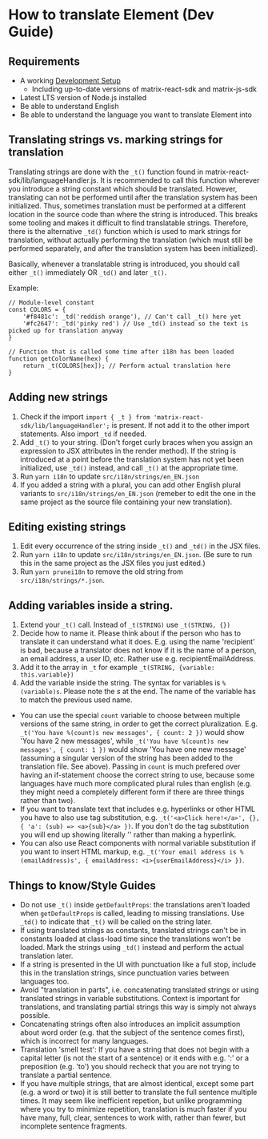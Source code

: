 # How to translate Element (Dev Guide)

## Requirements

- A working [Development Setup](../../#setting-up-a-dev-environment)
  - Including up-to-date versions of matrix-react-sdk and matrix-js-sdk
- Latest LTS version of Node.js installed
- Be able to understand English
- Be able to understand the language you want to translate Element into

## Translating strings vs. marking strings for translation

Translating strings are done with the `_t()` function found in matrix-react-sdk/lib/languageHandler.js. It is recommended to call this function wherever you introduce a string constant which should be translated. However, translating can not be performed until after the translation system has been initialized. Thus, sometimes translation must be performed at a different location in the source code than where the string is introduced. This breaks some tooling and makes it difficult to find translatable strings. Therefore, there is the alternative `_td()` function which is used to mark strings for translation, without actually performing the translation (which must still be performed separately, and after the translation system has been initialized).

Basically, whenever a translatable string is introduced, you should call either `_t()` immediately OR `_td()` and later `_t()`.

Example:
```
// Module-level constant
const COLORS = {
    '#f8481c': _td('reddish orange'), // Can't call _t() here yet
    '#fc2647': _td('pinky red') // Use _td() instead so the text is picked up for translation anyway
}

// Function that is called some time after i18n has been loaded
function getColorName(hex) {
    return _t(COLORS[hex]); // Perform actual translation here
}
```

## Adding new strings

 1. Check if the import ``import { _t } from 'matrix-react-sdk/lib/languageHandler';`` is present. If not add it to the other import statements. Also import `_td` if needed.
 1. Add ``_t()`` to your string. (Don't forget curly braces when you assign an expression to JSX attributes in the render method). If the string is introduced at a point before the translation system has not yet been initialized, use `_td()` instead, and call `_t()` at the appropriate time.
 1. Run `yarn i18n` to update ``src/i18n/strings/en_EN.json``
 1. If you added a string with a plural, you can add other English plural variants to ``src/i18n/strings/en_EN.json`` (remeber to edit the one in the same project as the source file containing your new translation).

## Editing existing strings

1. Edit every occurrence of the string inside `_t()` and `_td()` in the JSX files.
1. Run `yarn i18n` to update `src/i18n/strings/en_EN.json`. (Be sure to run this in the same project as the JSX files you just edited.)
1. Run `yarn prunei18n` to remove the old string from `src/i18n/strings/*.json`.

## Adding variables inside a string.

1. Extend your ``_t()`` call. Instead of ``_t(STRING)`` use ``_t(STRING, {})``
1. Decide how to name it. Please think about if the person who has to translate it can understand what it does. E.g. using the name 'recipient' is bad, because a translator does not know if it is the name of a person, an email address, a user ID, etc. Rather use e.g. recipientEmailAddress.
1. Add it to the array in ``_t`` for example ``_t(STRING, {variable: this.variable})``
1. Add the variable inside the string. The syntax for variables is ``%(variable)s``. Please note the _s_ at the end. The name of the variable has to match the previous used name.

- You can use the special ``count`` variable to choose between multiple versions of the same string, in order to get the correct pluralization. E.g. ``_t('You have %(count)s new messages', { count: 2 })`` would show 'You have 2 new messages', while ``_t('You have %(count)s new messages', { count: 1 })`` would show 'You have one new message' (assuming a singular version of the string has been added to the translation file. See above). Passing in ``count`` is much prefered over having an if-statement choose the correct string to use, because some languages have much more complicated plural rules than english (e.g. they might need a completely different form if there are three things rather than two).
- If you want to translate text that includes e.g. hyperlinks or other HTML you have to also use tag substitution, e.g. ``_t('<a>Click here!</a>', {}, { 'a': (sub) => <a>{sub}</a> })``. If you don't do the tag substitution you will end up showing literally '<a>' rather than making a hyperlink.
- You can also use React components with normal variable substitution if you want to insert HTML markup, e.g. ``_t('Your email address is %(emailAddress)s', { emailAddress: <i>{userEmailAddress}</i> })``.

## Things to know/Style Guides

- Do not use `_t()` inside ``getDefaultProps``: the translations aren't loaded when `getDefaultProps` is called, leading to missing translations. Use `_td()` to indicate that `_t()` will be called on the string later.
- If using translated strings as constants, translated strings can't be in constants loaded at class-load time since the translations won't be loaded. Mark the strings using `_td()` instead and perform the actual translation later.
- If a string is presented in the UI with punctuation like a full stop, include this in the translation strings, since punctuation varies between languages too.
- Avoid "translation in parts", i.e. concatenating translated strings or using translated strings in variable substitutions. Context is important for translations, and translating partial strings this way is simply not always possible.
- Concatenating strings often also introduces an implicit assumption about word order (e.g. that the subject of the sentence comes first), which is incorrect for many languages.
- Translation 'smell test': If you have a string that does not begin with a capital letter (is not the start of a sentence) or it ends with e.g. ':' or a preposition (e.g. 'to') you should recheck that you are not trying to translate a partial sentence.
- If you have multiple strings, that are almost identical, except some part (e.g. a word or two) it is still better to translate the full sentence multiple times. It may seem like inefficient repetion, but unlike programming where you try to minimize repetition, translation is much faster if you have many, full, clear, sentences to work with, rather than fewer, but incomplete sentence fragments.
